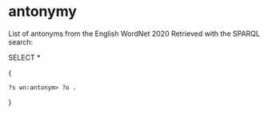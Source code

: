 # antonymy

List of antonyms from the English WordNet 2020
Retrieved with the SPARQL search:

SELECT *

{

    ?s wn:antonym> ?o .
    
}
